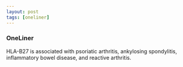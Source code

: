 ```yaml
---
layout: post
tags: [oneliner]
---
```



### OneLiner

HLA-B27 is associated with psoriatic arthritis, ankylosing spondylitis, inflammatory bowel disease, and reactive arthritis.
